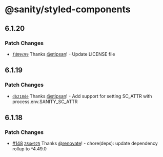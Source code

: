 # @sanity/styled-components

## 6.1.20

### Patch Changes

- [`fd09c99`](https://github.com/sanity-io/css-in-js/commit/fd09c99ad1d76e872bb619da94d20f6cd8a1a928) Thanks [@stipsan](https://github.com/stipsan)! - Update LICENSE file

## 6.1.19

### Patch Changes

- [`db218de`](https://github.com/sanity-io/css-in-js/commit/db218de8d95a927da1f8fbd250f3804a76040f38) Thanks [@stipsan](https://github.com/stipsan)! - Add support for setting SC_ATTR with process.env.SANITY_SC_ATTR

## 6.1.18

### Patch Changes

- [#148](https://github.com/sanity-io/css-in-js/pull/148) [`284e925`](https://github.com/sanity-io/css-in-js/commit/284e9257a3073e9afca12adea632feafadca7b01) Thanks [@renovate](https://github.com/apps/renovate)! - chore(deps): update dependency rollup to ^4.49.0
